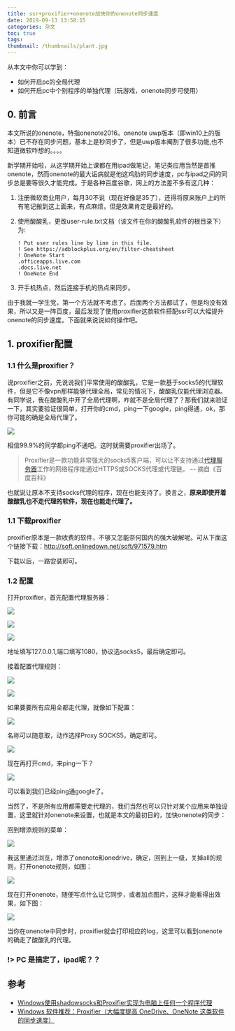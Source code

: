 ```yaml
---
title: ssr+proxifier+onenote加快你的onenote同步速度
date: 2019-09-13 13:58:15
categories: 杂文
toc: true
tags:
thumbnail: /thumbnails/plant.jpg
---
```


从本文中你可以学到：

- 如何开启pc的全局代理
- 如何开启pc中个别程序的单独代理（玩游戏，onenote同步可使用）
<!-- more -->
## 0. 前言
本文所说的onenote，特指onenote2016。onenote uwp版本（即win10上的版本）已不存在同步问题，基本上是秒同步了，但是uwp版本阉割了很多功能,也不知道微软咋想的。。。。

新学期开始啦，从这学期开始上课都在用ipad做笔记，笔记类应用当然是首推onenote，然而onenote的最大诟病就是他这鸡肋的同步速度，pc与ipad之间的同步总是要等很久才能完成。于是各种百度谷歌，网上的方法差不多有这几种：

1. 注册微软商业用户，每月30不说（现在好像是35了），还得将原来账户上的所有笔记搬到这上面来，有点麻烦，但是效果肯定是最好的。

2. 使用酸酸乳，更改user-rule.txt文档（该文件在你的酸酸乳软件的根目录下）为:

   ```
   ! Put user rules line by line in this file.
   ! See https://adblockplus.org/en/filter-cheatsheet
   ! OneNote Start
   .officeapps.live.com
   .docs.live.net
   ! OneNote End
   ```

3. 开手机热点，然后连接手机的热点来同步。

由于我就一学生党，第一个方法就不考虑了。后面两个方法都试了，但是均没有效果，所以又是一阵百度，最后发现了使用proxifier这款软件搭配ssr可以大幅提升onenote的同步速度。下面就来说说如何操作吧。

## 1. proxifier配置

### 1.1 什么是proxifier？

说proxifier之前，先说说我们平常使用的酸酸乳，它是一款基于socks5的代理软件，但是它不像vpn那样能够代理全局，常见的情况下，酸酸乳仅能代理浏览器。有同学说，我在酸酸乳中开了全局代理啊，咋就不是全局代理了？那我们就来验证一下，其实要验证很简单，打开你的cmd，ping一下google，ping得通，ok，那你可能的确是全局代理了。

![](https://ae01.alicdn.com/kf/Hfb5fe0522ab84a64adc168354ed7a7dcv.jpg)

相信99.9%的同学都ping不通吧。这时就需要proxifier出场了。

> Proxifier是一款功能非常强大的socks5客户端，可以让不支持通过[代理服务器](https://baike.baidu.com/item/代理服务器/97996)工作的网络程序能通过HTTPS或SOCKS代理或代理链。 -- 摘自《百度百科》

也就说让原本不支持socks代理的程序，现在也能支持了。换言之，**原来即使开着酸酸乳也不走代理的软件，现在也能走代理了。**

### 1.1 下载proxifier

proxifier原本是一款收费的软件，不够又怎能奈何国内的强大破解呢。可从下面这个链接下载：http://soft.onlinedown.net/soft/971579.htm

下载以后，一路安装即可。

### 1.2 配置

打开proxifier，首先配置代理服务器：

![](https://ae01.alicdn.com/kf/H7d7405b93a414ce8bb9c2080f19ea286v.jpg)

![](https://ae01.alicdn.com/kf/H20ba309ae41b48a9b68e991d1e0e4516b.jpg)

![](https://ae01.alicdn.com/kf/Hb4af7c1157ad495d8327b5937729b0abx.jpg)

地址填写127.0.0.1,端口填写1080，协议选socks5，最后确定即可。

接着配置代理规则：

![](https://ae01.alicdn.com/kf/H13e1a3dc9c624a47afad9afd34df4860u.jpg)

![](https://ae01.alicdn.com/kf/Hb37d450731fa4c21921a125789e3065cP.png)

如果要要所有应用全都走代理，就像如下配置：

![](https://ae01.alicdn.com/kf/He1333e6853674779befed5d0c46844c01.jpg)

名称可以随意取，动作选择Proxy SOCKS5，确定即可。

![](https://ae01.alicdn.com/kf/H843c8f44d1bb4186b97177369df46236u.png)

现在再打开cmd，来ping一下？

![](https://ae01.alicdn.com/kf/H865124e87b494acebeeb4a3889717645S.jpg)

可以看到我们已经ping通google了。

当然了，不是所有应用都需要走代理的，我们当然也可以只针对某个应用来单独设置，这里就针对onenote来设置，也就是本文的最初目的，加快onenote的同步：

回到增添规则的菜单：

![](https://ae01.alicdn.com/kf/Hf5091a5de48e4b44b2d1a6b132108f09g.jpg)

我这里通过浏览，增添了onenote和onedrive，确定，回到上一级，关掉all的规则，打开onenote规则，如图：

![](https://ae01.alicdn.com/kf/Hebab826439a145ca92f0cee5dfecb34a2.jpg)

现在打开onenote，随便写点什么让它同步，或者加点图片，这样才能看得出效果，如下图：

![](https://ae01.alicdn.com/kf/H7fda71fbe1ea439cb3d3845ae3ab8e44k.jpg)

当你在onenote中同步时，proxifier就会打印相应的log，这里可以看到onenote的确走了酸酸乳的代理。

### !> PC 是搞定了，ipad呢？？

## 参考

- [Windows使用shadowsocks和Proxifier实现为电脑上任何一个程序代理 ](https://my.oschina.net/u/1427693/blog/739108)
- [Windows 软件推荐：Proxifier（大幅度提高 OneDrive、OneNote 这类软件的同步速度）](http://maybeiwill.me/proxifier/)
